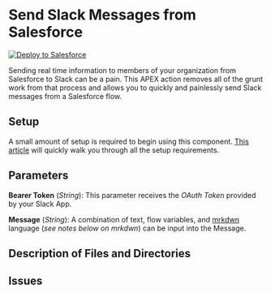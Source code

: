 # Send Slack Messages from Salesforce
<a href="https://githubsfdeploy.herokuapp.com?owner=halosight&repo=SendSlackMessageApexAction&ref=master">
  <img alt="Deploy to Salesforce"
       src="https://raw.githubusercontent.com/afawcett/githubsfdeploy/master/deploy.png">
</a>

Sending real time information to members of your organization from Salesforce to Slack can be a pain. This APEX action removes all of the grunt work from that process and allows you to quickly and painlessly send Slack messages from a Salesforce flow.

## Setup
A small amount of setup is required to begin using this component. <a href="">This article</a> will quickly walk you through all the setup requirements.

## Parameters
**Bearer Token** (*String*): This parameter receives the *OAuth Token* provided by your Slack App.

**Message** (*String*): A combination of text, flow variables, and <a href="https://api.slack.com/reference/surfaces/formatting">mrkdwn</a> language (*see notes below on mrkdwn*) can be input into the Message. 

## Description of Files and Directories

## Issues
